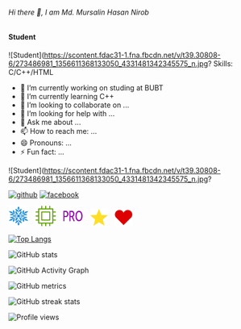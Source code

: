 
###### Hi there 👋, I am Md. Mursalin Hasan Nirob
#### Student
![Student](https://scontent.fdac31-1.fna.fbcdn.net/v/t39.30808-6/273486981_1356611368133050_4331481342345575_n.jpg?
Skills: C/C++/HTML

- 🔭 I’m currently working on studing at BUBT
- 🌱 I’m currently learning C++
- 👯 I’m looking to collaborate on ...
- 🤔 I’m looking for help with ...
- 💬 Ask me about ...
- 📫 How to reach me: ...
- 😄 Pronouns: ...
- ⚡ Fun fact: ...


![Student](https://scontent.fdac31-1.fna.fbcdn.net/v/t39.30808-6/273486981_1356611368133050_4331481342345575_n.jpg?






[<img src='https://cdn.jsdelivr.net/npm/simple-icons@3.0.1/icons/github.svg' alt='github' height='40'>](https://github.com/https://github.com/mursalin49)  [<img src='https://cdn.jsdelivr.net/npm/simple-icons@3.0.1/icons/facebook.svg' alt='facebook' height='40'>](https://www.facebook.com/https://www.facebook.com/md.mursalin.hasan.nirob2/friends)  

<a href='https://archiveprogram.github.com/'><img src='https://raw.githubusercontent.com/acervenky/animated-github-badges/master/assets/acbadge.gif' width='40' height='40'></a> <a href='https://docs.github.com/en/developers'><img src='https://raw.githubusercontent.com/acervenky/animated-github-badges/master/assets/devbadge.gif' width='40' height='40'></a> <a href='https://github.com/pricing'><img src='https://raw.githubusercontent.com/acervenky/animated-github-badges/master/assets/pro.gif' width='40' height='40'></a> <a href='https://stars.github.com/'><img src='https://raw.githubusercontent.com/acervenky/animated-github-badges/master/assets/starbadge.gif' width='35' height='35'></a> <a href='https://docs.github.com/en/github/supporting-the-open-source-community-with-github-sponsors'><img src='https://raw.githubusercontent.com/acervenky/animated-github-badges/master/assets/sponsorbadge.gif' width='35' height='35'></a> 

[![Top Langs](https://github-readme-stats.vercel.app/api/top-langs/?username=https://github.com/mursalin49)](https://github.com/anuraghazra/github-readme-stats)

![GitHub stats](https://github-readme-stats.vercel.app/api?username=https://github.com/mursalin49&show_icons=true)  

![GitHub Activity Graph](https://activity-graph.herokuapp.com/graph?username=https://github.com/mursalin49)  

![GitHub metrics](https://metrics.lecoq.io/https://github.com/mursalin49)  

![GitHub streak stats](https://github-readme-streak-stats.herokuapp.com/?user=https://github.com/mursalin49)  

![Profile views](https://gpvc.arturio.dev/https://github.com/mursalin49)  
